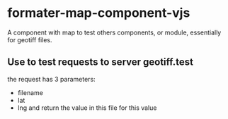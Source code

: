# formater-map-component-vjs


A component with map to test others components, or module, essentially for geotiff files.


## Use to test requests to server geotiff.test
 the request has 3 parameters:
 * filename
 * lat
 * lng
 and return the value in this file for this value
 
